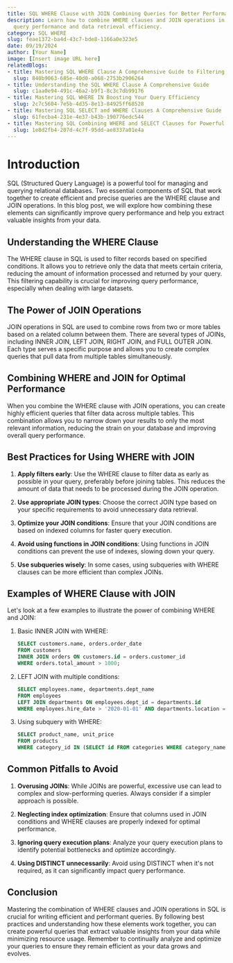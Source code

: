 ```yaml
---
title: SQL WHERE Clause with JOIN Combining Queries for Better Performance
description: Learn how to combine WHERE clauses and JOIN operations in SQL for improved
  query performance and data retrieval efficiency.
category: SQL WHERE
slug: feae1372-ba4d-43c7-bde8-1166a0e323e5
date: 09/19/2024
author: [Your Name]
image: [Insert image URL here]
relatedBlogs:
- title: Mastering SQL WHERE Clause A Comprehensive Guide to Filtering Data in Queries
  slug: 840b9063-685e-40d0-a068-2753b2906264
- title: Understanding the SQL WHERE Clause A Comprehensive Guide
  slug: c1aa0e94-491c-46a2-b9f1-8c3c7db99176
- title: Mastering SQL WHERE IN Boosting Your Query Efficiency
  slug: 2c7c5604-7e5b-4d35-8e13-84925ff68528
- title: Mastering SQL SELECT and WHERE Clauses A Comprehensive Guide
  slug: 61fecba4-231e-4e37-b43b-190776edc544
- title: Mastering SQL Combining WHERE and SELECT Clauses for Powerful Data Retrieval
  slug: 1e8d2fb4-207d-4c7f-95dd-ae8337a01e4a
---
```


# Introduction

SQL (Structured Query Language) is a powerful tool for managing and querying relational databases. Two essential components of SQL that work together to create efficient and precise queries are the WHERE clause and JOIN operations. In this blog post, we will explore how combining these elements can significantly improve query performance and help you extract valuable insights from your data.

## Understanding the WHERE Clause

The WHERE clause in SQL is used to filter records based on specified conditions. It allows you to retrieve only the data that meets certain criteria, reducing the amount of information processed and returned by your query. This filtering capability is crucial for improving query performance, especially when dealing with large datasets.

## The Power of JOIN Operations

JOIN operations in SQL are used to combine rows from two or more tables based on a related column between them. There are several types of JOINs, including INNER JOIN, LEFT JOIN, RIGHT JOIN, and FULL OUTER JOIN. Each type serves a specific purpose and allows you to create complex queries that pull data from multiple tables simultaneously.

## Combining WHERE and JOIN for Optimal Performance

When you combine the WHERE clause with JOIN operations, you can create highly efficient queries that filter data across multiple tables. This combination allows you to narrow down your results to only the most relevant information, reducing the strain on your database and improving overall query performance.

## Best Practices for Using WHERE with JOIN

1. **Apply filters early**: Use the WHERE clause to filter data as early as possible in your query, preferably before joining tables. This reduces the amount of data that needs to be processed during the JOIN operation.
   
2. **Use appropriate JOIN types**: Choose the correct JOIN type based on your specific requirements to avoid unnecessary data retrieval.

3. **Optimize your JOIN conditions**: Ensure that your JOIN conditions are based on indexed columns for faster query execution.

4. **Avoid using functions in JOIN conditions**: Using functions in JOIN conditions can prevent the use of indexes, slowing down your query.

5. **Use subqueries wisely**: In some cases, using subqueries with WHERE clauses can be more efficient than complex JOINs.

## Examples of WHERE Clause with JOIN

Let's look at a few examples to illustrate the power of combining WHERE and JOIN:

1. Basic INNER JOIN with WHERE:
   ```sql
   SELECT customers.name, orders.order_date
   FROM customers
   INNER JOIN orders ON customers.id = orders.customer_id
   WHERE orders.total_amount > 1000;
   ```

2. LEFT JOIN with multiple conditions:
   ```sql
   SELECT employees.name, departments.dept_name
   FROM employees
   LEFT JOIN departments ON employees.dept_id = departments.id
   WHERE employees.hire_date > '2020-01-01' AND departments.location = 'New York';
   ```

3. Using subquery with WHERE:
   ```sql
   SELECT product_name, unit_price
   FROM products
   WHERE category_id IN (SELECT id FROM categories WHERE category_name = 'Electronics');
   ```

## Common Pitfalls to Avoid

1. **Overusing JOINs**: While JOINs are powerful, excessive use can lead to complex and slow-performing queries. Always consider if a simpler approach is possible.

2. **Neglecting index optimization**: Ensure that columns used in JOIN conditions and WHERE clauses are properly indexed for optimal performance.

3. **Ignoring query execution plans**: Analyze your query execution plans to identify potential bottlenecks and optimize accordingly.

4. **Using DISTINCT unnecessarily**: Avoid using DISTINCT when it's not required, as it can significantly impact query performance.

## Conclusion

Mastering the combination of WHERE clauses and JOIN operations in SQL is crucial for writing efficient and performant queries. By following best practices and understanding how these elements work together, you can create powerful queries that extract valuable insights from your data while minimizing resource usage. Remember to continually analyze and optimize your queries to ensure they remain efficient as your data grows and evolves.